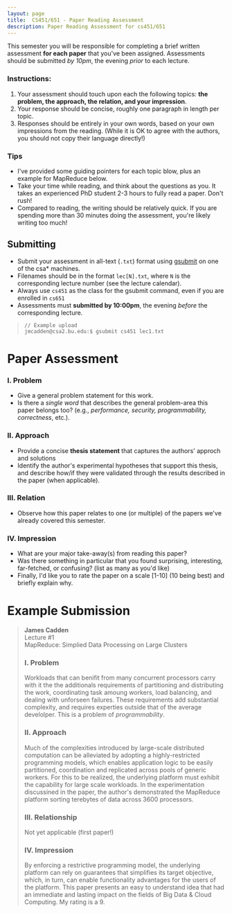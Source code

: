 ```yaml
---
layout: page
title:  CS451/651 - Paper Reading Assessment 
description: Paper Reading Assessment for cs451/651
---
```


This semester you will be responsible for completing a brief written assessment
**for each paper** that you've been assigned. Assessments should be submitted *by 10pm*,
the evening _prior_ to each lecture.  

### Instructions:
1. Your assessment should touch upon each the following topics: **the
   problem, the approach, the relation, and your impression**. 
1. Your response should be concise, roughly one paragraph in length per topic. 
1. Responses should be entirely in your own words, based on your own impressions from the reading. 
(While it is OK to agree with the authors, you should not copy their language directly!)

### Tips
+ I've provided some guiding pointers for each topic blow, plus an example for MapReduce below. 
+ Take your time while reading, and think about the questions as you. It takes an
  experienced PhD student 2-3 hours to fully read a paper. Don't rush!
+ Compared to reading, the writing should be relatively quick. If you are spending
  more than 30 minutes doing the assessment, you're likely writing too much! 

## Submitting
+ Submit your assessment in all-text (`.txt`) format using [gsubmit](https://www.cs.bu.edu/teaching/hw/gsubmit/) on one of the csa* machines.
+ Filenames should be in the format `lec[N].txt`, where `N` is the corresponding lecture number (see the lecture calendar).
+ Always use `cs451` as the class for the gsubmit command, even if you are enrolled in `cs651`
+ Assessments must **submitted by 10:00pm**, the evening _before_ the corresponding lecture.

> ```
> // Example upload
> jmcadden@csa2.bu.edu:$ gsubmit cs451 lec1.txt
> ```

# Paper Assessment  
### I. Problem 
+ Give a general problem statement for this work.
+ Is there a _single word_ that describes the general problem-area this paper belongs too?
(e.g., _performance, security, programmability, correctness_, etc.).

### II. Approach 
+ Provide a concise **thesis statement** that captures the authors' approch and solutions
+ Identify the author's experimental hypotheses that support this thesis, and describe how/if
  they were validated through the results described in the paper (when applicable).

### III. Relation
+ Observe how this paper relates to one (or multiple) of the papers we've already covered this semester. 

### IV. Impression 
+ What are your major take-away(s) from reading this paper?
+ Was there something in particular that you found surprising, interesting, far-fetched, or confusing? (list as many as you'd like)
+ Finally, I'd like you to rate the paper on a scale [1-10] (10 being best) and briefly explain why.
 

# Example Submission 

> **James Cadden**  
> Lecture #1  
> MapReduce: Simplied Data Processing on Large Clusters
> 
> ### I. Problem 
> Workloads that can benifit from many concurrent processors carry with it the
> the additionals requirements of partitioning and distributing the work,
> coordinating task amoung workers, load balancing,  and dealing with
> unforseen failures. These requirements add substantial complexity, and
> requires experties outside that of the average develolper.  This
> is a problem of _programmability_.
> 
> ### II. Approach 
> Much of the complexities introduced by large-scale distributed computation
> can be alleviated by adopting a highly-restricted programming models, which
> enables application logic to be easily partitioned, coordination and
> replicated across pools of generic workers.  For this to be realized, the
> underlying platform must exhibit the capability for large scale
> workloads. In the experimentation discussined in the paper, the author's
> demonstrated the MapReduce platform sorting terebytes of data across 3600
> processors.
> 
> ### III. Relationship
> Not yet applicable (first paper!)
> 
> ### IV. Impression 
> By enforcing a restrictive programming model, the underlying platform can
> rely on guarantees that simplifies its target objective, which, in turn, can
> enable functionality advantages for the users of the platform.  This paper
> presents an easy to understand idea that had an immediate and lasting impact
> on the fields of Big Data & Cloud Computing. My rating is a 9.
